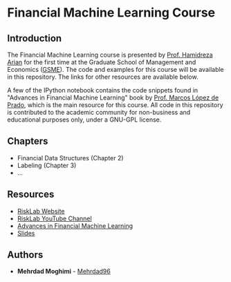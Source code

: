 # Financial Machine Learning Course

## Introduction
The Financial Machine Learning course is presented by [Prof. Hamidreza Arian](https://arian.ai/) 
for the first time at  the Graduate School of Management and Economics ([GSME](http://www.gsme.sharif.edu/)). 
The code and examples for this course will be available in this repository. The links for other resources are 
available below. 

A few of the IPython notebook contains the code snippets found in "Advances in Financial Machine Learning" book by
[Prof. Marcos López de Prado](https://www.quantresearch.org/), which is the main resource for this course. All code in this repository is contributed to the academic 
community for non-business and educational purposes only,  under a GNU-GPL license.

## Chapters

 * Financial Data Structures (Chapter 2)
 * Labeling (Chapter 3)
 * ...

## Resources
 * [RiskLab Website](http://risklab.me/)
 * [RiskLab YouTube Channel](https://www.youtube.com/channel/UCjZiHA5kDeTB9lflOWjj8qg)
 * [Advances in Financial Machine Learning](https://www.amazon.com/Advances-Financial-Machine-Learning-Marcos/dp/1119482089)
 * [Slides](https://www.quantresearch.org/Lectures.htm)

## Authors

* **Mehrdad Moghimi** - [Mehrdad96](https://github.com/mehrdad96)

